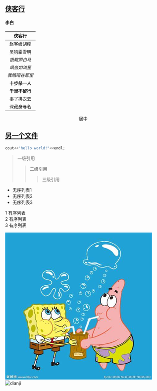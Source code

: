 ## [侠客行](https://baike.baidu.com/item/%E4%BE%A0%E5%AE%A2%E8%A1%8C/12266?fr=aladdin)
#### 李白
 

|     侠客行     |
| :------------: |
|   赵客缦胡缨   |
|   吴钩霜雪明   |
|  *银鞍照白马*  |
|  *飒沓如流星*  |
| *我暗暗在那里* |
| **十步杀一人** |
| **千里不留行** |
| ~~事了拂衣去~~ |
| ~~深藏身与名~~ |
<center>居中</center>

## [另一个文件](README.md)

```C++
cout<<"hello world!"<<endl;
```
>一级引用
>>二级引用
>>>三级引用

* 无序列表1
* 无序列表2
* 无序列表3

1 有序列表<br />
2 有序列表<br />
3 有序列表<br />

![点击图片](OIP.jpg)
![dianji](https://th.bing.com/th/id/R6e89e7a037edac985bcfd12af14ab24c?rik=Gy9%2fK%2blzh8UrxQ&riu=http%3a%2f%2fpic124.nipic.com%2ffile%2f20170317%2f7958055_215747949000_2.jpg&ehk=SvCLccd9cekPH9ykojZxqtVB%2b9DsTDaev3Eif%2f40Qys%3d&risl=&pid=ImgRaw)
 
